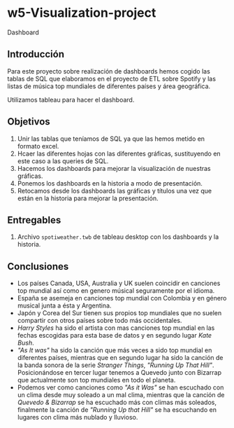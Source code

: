 
# w5-Visualization-project
Dashboard


## Introducción

Para este proyecto sobre realización de dashboards hemos cogido las tablas de SQL que elaboramos en el proyecto de ETL sobre Spotify y las listas de música top mundiales de diferentes países y área geográfica.

Utilizamos tableau para hacer el dashboard.



## Objetivos

1. Unir las tablas que teníamos de SQL ya que las hemos metido en formato excel.
2. Hcaer las diferentes hojas con las diferentes gráficas, sustituyendo en este caso a las queries de SQL.
3. Hacemos los dashboards para mejorar la visualización de nuestras gráficas.
4. Ponemos los dashboards en la historia a modo de presentación.
5. Retocamos desde los dashboards las gráficas y títulos una vez que están en la historia para mejorar la presentación.


## Entregables

1. Archivo `spotiweather.twb` de tableau desktop con los dashboards y la historia. 



## Conclusiones

- Los países Canada, USA, Australia y UK suelen coincidir en canciones top mundial así como en genero músical seguramente por el idioma.
- España se asemeja en canciones top mundial con Colombia y en género musical junta a ésta y Argentina.
- Japón y Corea del Sur tienen sus propios top mundiales que no suelen compartir con otros países sobre todo más occidentales.
- *Harry Styles* ha sido el artista con mas canciones top mundial en las fechas escogidas para esta base de datos y en segundo lugar *Kate Bush*.
- *"As It was"* ha sido la canción que más veces a sido top mundial en diferentes países, mientras que en segundo lugar ha sido la canción de la banda sonora de la serie *Stranger Things*, *"Running Up That Hill"*. Posicionándose en tercer lugar tenemos a Quevedo junto con Bizarrap que actualmente son top mundiales en todo el planeta. 
- Podemos ver como canciones como *"As it Was"* se han escuchado con un clima desde muy soleado a un mal clima, mientras que la canción de *Quevedo & Bizarrap* se ha escuchado más con climas más soleados, finalmente la canción de *"Running Up that Hill"* se ha escuchando en lugares con clima más nublado y lluvioso. 

